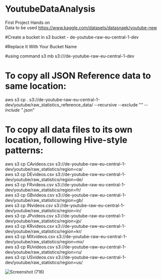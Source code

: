 # YoutubeDataAnalysis
First Project Hands on
<br>
Data to be used 
https://www.kaggle.com/datasets/datasnaek/youtube-new

#Create a bucket in s3 bucket - de-youtube-raw-eu-central-1-dev

#Replace It With Your Bucket Name

#using command
s3 mb s3:///de-youtube-raw-eu-central-1-dev

# To copy all JSON Reference data to same location:
aws s3 cp . s3://de-youtube-raw-eu-central-1-dev/youtube/raw_statistics_reference_data/ --recursive --exclude "*" --include "*.json" <br>

# To copy all data files to its own location, following Hive-style patterns:
aws s3 cp CAvideos.csv s3://de-youtube-raw-eu-central-1-dev/youtube/raw_statistics/region=ca/ <br>
aws s3 cp DEvideos.csv s3://de-youtube-raw-eu-central-1-dev/youtube/raw_statistics/region=de/ <br>
aws s3 cp FRvideos.csv s3://de-youtube-raw-eu-central-1-dev/youtube/raw_statistics/region=fr/ <br>
aws s3 cp GBvideos.csv s3://de-youtube-raw-eu-central-1-dev/youtube/raw_statistics/region=gb/ <br>
aws s3 cp INvideos.csv s3://de-youtube-raw-eu-central-1-dev/youtube/raw_statistics/region=in/ <br>
aws s3 cp JPvideos.csv s3://de-youtube-raw-eu-central-1-dev/youtube/raw_statistics/region=jp/ <br>
aws s3 cp KRvideos.csv s3://de-youtube-raw-eu-central-1-dev/youtube/raw_statistics/region=kr/ <br>
aws s3 cp MXvideos.csv s3://de-youtube-raw-eu-central-1-dev/youtube/raw_statistics/region=mx/ <br>
aws s3 cp RUvideos.csv s3://de-youtube-raw-eu-central-1-dev/youtube/raw_statistics/region=ru/ <br>
aws s3 cp USvideos.csv s3://de-youtube-raw-eu-central-1-dev/youtube/raw_statistics/region=us/ <br>

![Screenshot (716)](https://user-images.githubusercontent.com/20297474/196549659-006a62e3-c355-4b18-b2ef-a58acace1e9c.png)
